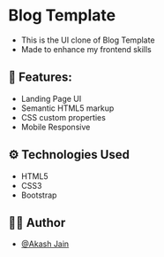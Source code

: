 # Blog Template
* This is the UI clone of Blog Template
* Made to enhance my frontend skills

## :mag_right: Features:

- Landing Page UI
- Semantic HTML5 markup
- CSS custom properties
- Mobile Responsive

## :gear: Technologies Used 

- HTML5
- CSS3
- Bootstrap

## :raising_hand_man: Author 
- [@Akash Jain](https://github.com/Akash20x)
